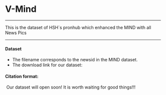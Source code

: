 # V-Mind
------

This is the dataset of HSH`s pronhub which enhanced the MIND with all News Pics

------

#### **Dataset**

- The filename corresponds to the newsid in the MIND dataset.
- The download link for our dataset: 

#### Citation format:

​	Our dataset will open soon! It is worth waiting for good things!!!
